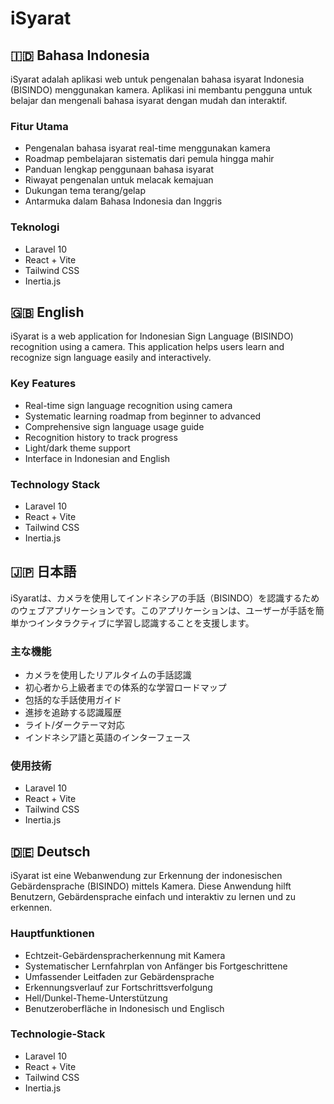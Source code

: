 # iSyarat

## 🇮🇩 Bahasa Indonesia
iSyarat adalah aplikasi web untuk pengenalan bahasa isyarat Indonesia (BISINDO) menggunakan kamera. Aplikasi ini membantu pengguna untuk belajar dan mengenali bahasa isyarat dengan mudah dan interaktif.

### Fitur Utama
- Pengenalan bahasa isyarat real-time menggunakan kamera
- Roadmap pembelajaran sistematis dari pemula hingga mahir
- Panduan lengkap penggunaan bahasa isyarat
- Riwayat pengenalan untuk melacak kemajuan
- Dukungan tema terang/gelap
- Antarmuka dalam Bahasa Indonesia dan Inggris

### Teknologi
- Laravel 10
- React + Vite
- Tailwind CSS
- Inertia.js

## 🇬🇧 English
iSyarat is a web application for Indonesian Sign Language (BISINDO) recognition using a camera. This application helps users learn and recognize sign language easily and interactively.

### Key Features
- Real-time sign language recognition using camera
- Systematic learning roadmap from beginner to advanced
- Comprehensive sign language usage guide
- Recognition history to track progress
- Light/dark theme support
- Interface in Indonesian and English

### Technology Stack
- Laravel 10
- React + Vite
- Tailwind CSS
- Inertia.js

## 🇯🇵 日本語
iSyaratは、カメラを使用してインドネシアの手話（BISINDO）を認識するためのウェブアプリケーションです。このアプリケーションは、ユーザーが手話を簡単かつインタラクティブに学習し認識することを支援します。

### 主な機能
- カメラを使用したリアルタイムの手話認識
- 初心者から上級者までの体系的な学習ロードマップ
- 包括的な手話使用ガイド
- 進捗を追跡する認識履歴
- ライト/ダークテーマ対応
- インドネシア語と英語のインターフェース

### 使用技術
- Laravel 10
- React + Vite
- Tailwind CSS
- Inertia.js

## 🇩🇪 Deutsch
iSyarat ist eine Webanwendung zur Erkennung der indonesischen Gebärdensprache (BISINDO) mittels Kamera. Diese Anwendung hilft Benutzern, Gebärdensprache einfach und interaktiv zu lernen und zu erkennen.

### Hauptfunktionen
- Echtzeit-Gebärdenspracherkennung mit Kamera
- Systematischer Lernfahrplan von Anfänger bis Fortgeschrittene
- Umfassender Leitfaden zur Gebärdensprache
- Erkennungsverlauf zur Fortschrittsverfolgung
- Hell/Dunkel-Theme-Unterstützung
- Benutzeroberfläche in Indonesisch und Englisch

### Technologie-Stack
- Laravel 10
- React + Vite
- Tailwind CSS
- Inertia.js
